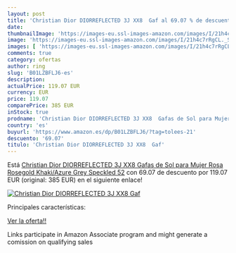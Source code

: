 ```yaml
---
layout: post
title: 'Christian Dior DIORREFLECTED 3J XX8  Gaf al 69.07 % de descuento'
date: 
thumbnailImage: 'https://images-eu.ssl-images-amazon.com/images/I/21h4c7rRgCL._SL200_.jpg'
image: 'https://images-eu.ssl-images-amazon.com/images/I/21h4c7rRgCL._SL200_.jpg'
images: [ 'https://images-eu.ssl-images-amazon.com/images/I/21h4c7rRgCL._SL200_.jpg' ]
comments: true
category: ofertas
author: ring
slug: 'B01LZBFLJ6-es'
description:
actualPrice: 119.07 EUR
currency: EUR
price: 119.07
comparePrice: 385 EUR
inStock: true
prodname: 'Christian Dior DIORREFLECTED 3J XX8  Gafas de Sol para Mujer  Rosa  Rosegold Khaki/Azure Grey Speckled   52'
country: 'es'
buyurl: 'https://www.amazon.es/dp/B01LZBFLJ6/?tag=tolees-21'
descuento: '69.07'
titulo: 'Christian Dior DIORREFLECTED 3J XX8  Gaf'
---
```


Está [Christian Dior DIORREFLECTED 3J XX8  Gafas de Sol para Mujer  Rosa  Rosegold Khaki/Azure Grey Speckled   52](https://www.amazon.es/dp/B01LZBFLJ6/?tag=tolees-21) con 69.07 de descuento por 119.07 EUR (original: 385 EUR) en el siguiente enlace!

[![Christian Dior DIORREFLECTED 3J XX8  Gaf](https://images-eu.ssl-images-amazon.com/images/I/21h4c7rRgCL._SL200_.jpg)](https://www.amazon.es/dp/B01LZBFLJ6/?tag=tolees-21)

Principales características:


[Ver la oferta!!](https://www.amazon.es/dp/B01LZBFLJ6/?tag=tolees-21)

Links participate in Amazon Associate program and might generate a comission on qualifying sales


